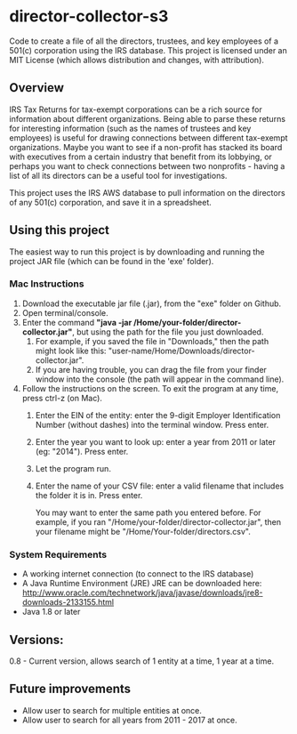 # director-collector-s3
Code to create a file of all the directors, trustees, and key employees of a 501(c) corporation using the IRS database. This project is licensed under an MIT License (which allows distribution and changes, with attribution). 

## Overview

IRS Tax Returns for tax-exempt corporations can be a rich source for information about different organizations. Being able to parse these returns for interesting information (such as the names of trustees and key employees) is useful for drawing connections between different tax-exempt organizations. Maybe you want to see if a non-profit has stacked its board with executives from a certain industry that benefit from its lobbying, or perhaps you want to check connections between two nonprofits - having a list of all its directors can be a useful tool for investigations. 

This project uses the IRS AWS database to pull information on the directors of any 501(c) corporation, and save it in a spreadsheet.

## Using this project

The easiest way to run this project is by downloading and running the project JAR file (which can be found in the 'exe' folder). 

### Mac Instructions

1. Download the executable jar file (.jar), from the "exe" folder on Github.
2. Open terminal/console.
3. Enter the command **"java -jar /Home/your-folder/director-collector.jar"**, but using the path for the  file you just downloaded. 
	1. For example, if you saved the file in "Downloads," then the path might look like this: "user-name/Home/Downloads/director-collector.jar".
	2. If you are having trouble, you can drag the file from your finder window into the console (the path will appear in the command line).
4. Follow the instructions on the screen. To exit the program at any time, press ctrl-z (on Mac). 
	1. Enter the EIN of the entity: enter the 9-digit Employer Identification Number (without dashes) into the terminal window. Press enter.
	2. Enter the year you want to look up: enter a year from 2011 or later (eg: "2014"). Press enter.
	3. Let the program run.
	4. Enter the name of your CSV file: enter a valid filename that includes the folder it is in. Press enter. 
	
	   You may want to enter the same path you entered before. For example, if you ran "/Home/your-folder/director-collector.jar", then your filename might be "/Home/Your-folder/directors.csv". 

### System Requirements
- A working internet connection (to connect to the IRS database)
- A Java Runtime Environment (JRE)
  JRE can be downloaded here: http://www.oracle.com/technetwork/java/javase/downloads/jre8-downloads-2133155.html
- Java 1.8 or later

## Versions:
0.8 - Current version, allows search of 1 entity at a time, 1 year at a time.

## Future improvements

- Allow user to search for multiple entities at once.
- Allow user to search for all years from 2011 - 2017 at once. 
